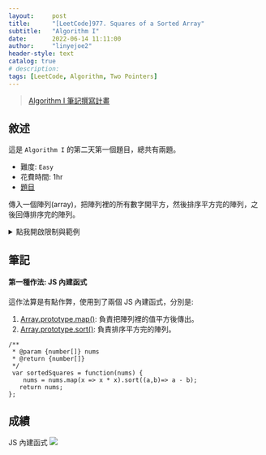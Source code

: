 ```yaml
---
layout:     post
title:      "[LeetCode]977. Squares of a Sorted Array"
subtitle:   "Algorithm I"
date:       2022-06-14 11:11:00
author:     "linyejoe2"
header-style: text
catalog: true
# description: 
tags: [LeetCode, Algorithm, Two Pointers]
---
```


>[Algorithm I 筆記撰寫計畫](https://linyejoe2.github.io/2022/06/13/leetcode/Data%20Structure/Data%20Structure%20I/Starting-write-Algorithm-I-Note/)

## 敘述

這是 `Algorithm I` 的第二天第一個題目，總共有兩題。

+ 難度: `Easy` 
+ 花費時間: 1hr
+ [題目](https://leetcode.com/problems/squares-of-a-sorted-array/)

傳入一個陣列(array)，把陣列裡的所有數字開平方，然後排序平方完的陣列，之後回傳排序完的陣列。

<!--more-->

<details><summary>點我開啟限制與範例</summary>
<pre>

**限制:**

-   `1 <= nums.length <= 104`
-   `-104 <= nums[i] <= 104`
-   `nums` is sorted in **non-decreasing** order.


**Example 1:**

```=
Input: nums = [-4,-1,0,3,10]
Output: [0,1,9,16,100]
Explanation: After squaring, the array becomes [16,1,0,9,100].
After sorting, it becomes [0,1,9,16,100].
```

**Example 2:**

```=
Input: nums = [-7,-3,2,3,11]
Output: [4,9,9,49,121]
```
</pre></details>

## 筆記

#### 第一種作法: JS 內建函式

這作法算是有點作弊，使用到了兩個 JS 內建函式，分別是:
1. [Array.prototype.map()](https://developer.mozilla.org/en-US/docs/Web/JavaScript/Reference/Global_Objects/Array/map): 負責把陣列裡的值平方後傳出。
2. [Array.prototype.sort()](https://developer.mozilla.org/en-US/docs/Web/JavaScript/Reference/Global_Objects/Array/sort): 負責排序平方完的陣列。

```js=
/**
 * @param {number[]} nums
 * @return {number[]}
 */
 var sortedSquares = function(nums) {
    nums = nums.map(x => x * x).sort((a,b)=> a - b);
   return nums;
};
```

<!-- TODO -->

## 成績

JS 內建函式
![](https://i.imgur.com/jDEy8nv.png)
